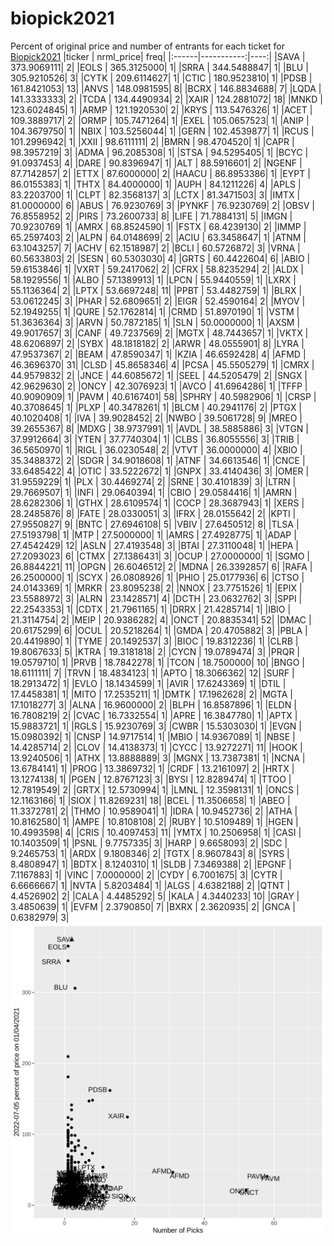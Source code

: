 # biopick2021
Percent of original price and number of entrants for each ticket for [Biopick2021](https://twitter.com/hashtag/Biopick2021)
|ticker |  nrml_price| freq|
|:------|-----------:|----:|
|SAVA   | 373.9069111|    2|
|EOLS   | 365.3125000|    1|
|SRRA   | 344.5488847|    1|
|BLU    | 305.9210526|    3|
|CYTK   | 209.6114627|    1|
|CTIC   | 180.9523810|    1|
|PDSB   | 161.8421053|   13|
|ANVS   | 148.0981595|    8|
|BCRX   | 146.8834688|    7|
|LQDA   | 141.3333333|    2|
|TCDA   | 134.4490934|    2|
|XAIR   | 124.2881072|   18|
|MNKD   | 123.6024845|    1|
|ARMP   | 121.1920530|    2|
|KRYS   | 113.5476326|    1|
|ACET   | 109.3889717|    2|
|ORMP   | 105.7471264|    1|
|EXEL   | 105.0657523|    1|
|ANIP   | 104.3679750|    1|
|NBIX   | 103.5256044|    1|
|GERN   | 102.4539877|    1|
|RCUS   | 101.2996942|    1|
|XXII   |  98.6111111|    2|
|BMRN   |  98.4704520|    1|
|CAPR   |  98.3957219|    3|
|ADMA   |  96.2085308|    1|
|STSA   |  94.5295405|    1|
|BCYC   |  91.0937453|    4|
|DARE   |  90.8396947|    1|
|ALT    |  88.5916601|    2|
|NGENF  |  87.7142857|    2|
|ETTX   |  87.6000000|    2|
|HAACU  |  86.8953386|    1|
|EYPT   |  86.0155383|    1|
|THTX   |  84.4000000|    1|
|AUPH   |  84.1211226|    4|
|APLS   |  83.2203700|    1|
|CLPT   |  82.3568137|    3|
|LCTX   |  81.3471503|    3|
|IMTX   |  81.0000000|    6|
|ABUS   |  76.9230769|    3|
|PYNKF  |  76.9230769|    2|
|OBSV   |  76.8558952|    2|
|PIRS   |  73.2600733|    8|
|LIFE   |  71.7884131|    5|
|IMGN   |  70.9230769|    1|
|AMRX   |  68.8524590|    1|
|FSTX   |  68.4239130|    2|
|IMMP   |  65.2597403|    2|
|ALPN   |  64.0148699|    2|
|ACIU   |  63.3458647|    1|
|ATNM   |  63.1043257|    7|
|ACHV   |  62.1518987|    2|
|BCLI   |  60.5726872|    3|
|VRNA   |  60.5633803|    2|
|SESN   |  60.5303030|    4|
|GRTS   |  60.4422604|    6|
|ABIO   |  59.6153846|    1|
|VXRT   |  59.2417062|    2|
|CFRX   |  58.8235294|    2|
|ALDX   |  58.1929556|    1|
|ALBO   |  57.1389913|    1|
|LPCN   |  55.9440559|    1|
|LXRX   |  55.1136364|    2|
|LPTX   |  53.6697248|   11|
|PPBT   |  53.4482759|    1|
|BLRX   |  53.0612245|    3|
|PHAR   |  52.6809651|    2|
|EIGR   |  52.4590164|    2|
|MYOV   |  52.1949255|    1|
|QURE   |  52.1762814|    1|
|CRMD   |  51.8970190|    1|
|VSTM   |  51.3636364|    3|
|ARVN   |  50.7872185|    1|
|SLN    |  50.0000000|    1|
|AXSM   |  49.9017657|    3|
|CANF   |  49.7237569|    2|
|MGTX   |  48.7443657|    1|
|VKTX   |  48.6206897|    2|
|SYBX   |  48.1818182|    2|
|ARWR   |  48.0555901|    8|
|LYRA   |  47.9537367|    2|
|BEAM   |  47.8590347|    1|
|KZIA   |  46.6592428|    4|
|AFMD   |  46.3696370|   31|
|CLSD   |  45.8658346|    4|
|PCSA   |  45.5505279|    1|
|CMRX   |  44.9579832|    2|
|JNCE   |  44.6085672|    1|
|SEEL   |  44.5205479|    2|
|SNGX   |  42.9629630|    2|
|ONCY   |  42.3076923|    1|
|AVCO   |  41.6964286|    1|
|TFFP   |  40.9090909|    1|
|PAVM   |  40.6167401|   58|
|SPHRY  |  40.5982906|    1|
|CRSP   |  40.3708645|    1|
|PLXP   |  40.3478261|    1|
|BLCM   |  40.2941176|    2|
|PTGX   |  40.1020408|    1|
|IVA    |  39.9028452|    2|
|NWBO   |  39.5061728|    9|
|MREO   |  39.2655367|    8|
|MDXG   |  38.9737991|    1|
|AVDL   |  38.5885886|    3|
|VTGN   |  37.9912664|    3|
|YTEN   |  37.7740304|    1|
|CLBS   |  36.8055556|    3|
|TRIB   |  36.5650970|    1|
|RIGL   |  36.0230548|    2|
|VTVT   |  36.0000000|    4|
|XBIO   |  35.3488372|    2|
|SDGR   |  34.9018608|    1|
|ATNF   |  34.6613546|    1|
|CNCE   |  33.6485422|    4|
|OTIC   |  33.5222672|    1|
|GNPX   |  33.4140436|    3|
|OMER   |  31.9559229|    1|
|PLX    |  30.4469274|    2|
|SRNE   |  30.4101839|    3|
|LTRN   |  29.7669507|    1|
|INFI   |  29.0640394|    1|
|CBIO   |  29.0584416|    1|
|AMRN   |  28.6282306|    1|
|GTHX   |  28.6109574|    1|
|COCP   |  28.3687943|    1|
|XERS   |  28.2485876|    8|
|FATE   |  28.0330051|    3|
|IFRX   |  28.0155642|    2|
|KPTI   |  27.9550827|    9|
|BNTC   |  27.6946108|    5|
|VBIV   |  27.6450512|    8|
|TLSA   |  27.5193798|    1|
|MTP    |  27.5000000|    1|
|AMRS   |  27.4928775|    1|
|ADAP   |  27.4542429|   12|
|ASLN   |  27.4193548|    3|
|BTAI   |  27.3110048|    1|
|HEPA   |  27.2093023|    6|
|CTMX   |  27.1386431|    3|
|OCUP   |  27.0000000|    1|
|SGMO   |  26.8844221|   11|
|OPGN   |  26.6046512|    2|
|MDNA   |  26.3392857|    6|
|RAFA   |  26.2500000|    1|
|SCYX   |  26.0808926|    1|
|PHIO   |  25.0177936|    6|
|CTSO   |  24.0143369|    1|
|MRKR   |  23.8095238|    2|
|NNOX   |  23.7751526|    1|
|EPIX   |  23.5588972|    3|
|ALRN   |  23.1428571|    4|
|DCTH   |  23.0632762|    3|
|SPPI   |  22.2543353|    1|
|CDTX   |  21.7961165|    1|
|DRRX   |  21.4285714|    1|
|IBIO   |  21.3114754|    2|
|MEIP   |  20.9386282|    4|
|ONCT   |  20.8835341|   52|
|DMAC   |  20.6175299|    6|
|OCUL   |  20.5218264|    1|
|GMDA   |  20.4705882|    3|
|PBLA   |  20.4419890|    1|
|TYME   |  20.1492537|    3|
|BIOC   |  19.8312236|    1|
|CLRB   |  19.8067633|    5|
|KTRA   |  19.3181818|    2|
|CYCN   |  19.0789474|    3|
|PRQR   |  19.0579710|    1|
|PRVB   |  18.7842278|    1|
|TCON   |  18.7500000|   10|
|BNGO   |  18.6111111|    7|
|TRVN   |  18.4834123|    1|
|APTO   |  18.3066362|   12|
|SURF   |  18.2913472|    1|
|EVLO   |  18.1434599|    1|
|AVIR   |  17.6243369|    1|
|DTIL   |  17.4458381|    1|
|MITO   |  17.2535211|    1|
|DMTK   |  17.1962628|    2|
|MGTA   |  17.1018277|    3|
|ALNA   |  16.9600000|    2|
|BLPH   |  16.8587896|    1|
|ELDN   |  16.7808219|    2|
|CVAC   |  16.7332554|    1|
|APRE   |  16.3847780|    1|
|APTX   |  15.9883721|    1|
|RGLS   |  15.9230769|    3|
|CWBR   |  15.5303030|    1|
|EVGN   |  15.0980392|    1|
|CNSP   |  14.9717514|    1|
|MBIO   |  14.9367089|    1|
|NBSE   |  14.4285714|    2|
|CLOV   |  14.4138373|    1|
|CYCC   |  13.9272271|   11|
|HOOK   |  13.9240506|    1|
|ATHX   |  13.8888889|    3|
|MGNX   |  13.7387381|    1|
|NCNA   |  13.6784141|    1|
|PROG   |  13.3869732|    1|
|CRDF   |  13.2161097|    2|
|HRTX   |  13.1274138|    1|
|PGEN   |  12.8767123|    3|
|BYSI   |  12.8289474|    1|
|TTOO   |  12.7819549|    2|
|GRTX   |  12.5730994|    1|
|LMNL   |  12.3598131|    1|
|ONCS   |  12.1163166|    1|
|SIOX   |  11.8269231|   18|
|BCEL   |  11.3506658|    1|
|ABEO   |  11.3372781|    2|
|THMO   |  10.9589041|    1|
|IDRA   |  10.9452736|    2|
|ATHA   |  10.8162580|    1|
|AMPE   |  10.8108108|    2|
|RUBY   |  10.5109489|    1|
|HGEN   |  10.4993598|    4|
|CRIS   |  10.4097453|   11|
|YMTX   |  10.2506958|    1|
|CASI   |  10.1403509|    1|
|PSNL   |   9.7757335|    3|
|HARP   |   9.6658093|    2|
|SDC    |   9.2465753|    1|
|ARDX   |   9.1808346|    2|
|TGTX   |   8.9607843|    8|
|SYRS   |   8.4808947|    1|
|BDTX   |   8.1240310|    1|
|SLDB   |   7.3469388|    2|
|EPGNF  |   7.1167883|    1|
|VINC   |   7.0000000|    2|
|CYDY   |   6.7001675|    3|
|CYTR   |   6.6666667|    1|
|NVTA   |   5.8203484|    1|
|ALGS   |   4.6382188|    2|
|QTNT   |   4.4526902|    2|
|CALA   |   4.4485292|    5|
|KALA   |   4.3440233|   10|
|GRAY   |   3.4850639|    1|
|EVFM   |   2.3790850|    7|
|BXRX   |   2.3620935|    2|
|GNCA   |   0.6382979|    3|
![retvspicks](biopicks.png?raw=true)
